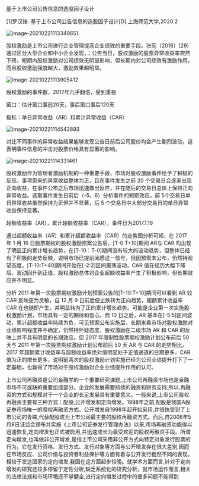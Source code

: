 基于上市公司公告信息的选股因子设计

[1]罗汉锋. 基于上市公司公告信息的选股因子设计[D].上海师范大学,2020.2



![image-20210221113349651](https://gitee.com/hit_whr/picgo/raw/master/image-20210221113905412.png)



股权激励是上市公司进行企业管理提高企业绩效的重要手段。张宪（2016）[29]通过区分大型企业和中小企业发现，；公告当日，股权激励的股票异常收益率突然下降，短期内股权激励对公司绩效无明显影响，但长期内对公司绩效有激励作用，而且股权激励强度越大，激励效果越明显。 



![image-20210221113905412](https://gitee.com/hit_whr/picgo/raw/master/image-20210221113349651.png)

股权激励的事件数，2017年几乎翻倍，受到重视

窗口：估计窗口事前20天，事后窗口事后120天

指标：单日异常收益（AR）和累计异常收益（CAR）

![image-20210221114542893](https://gitee.com/hit_whr/picgo/raw/master/image-20210221114331461.png)

对比不同事件的异常收益结果能够发现公告日前后公司股价均会产生剧烈波动，这表明事件信息的冲击对股票价格具有显著的影响。

![image-20210221114331461](https://gitee.com/hit_whr/picgo/raw/master/image-20210221114542893.png)

股权激励作为管理者激励机制的一种重要手段，市场对股权激励事件给予了积极的反应。事项带来的异常收益整体为正，且在事件发生之前 20 个交易日会逐渐出现正向收益，在事件公布之后市场迅速做出反应，并在随后的交易日总体上保持正向异常收益。选取事件发生日前后（-5，6）分析事件的短期效应，前 5个交易日单日异常收益虽然保持为正但并不显著，后 5 个交易日中大部分交易日的单日异常收益保持显著。 

超额收益率（AR），累计超额收益率（CAR），事件日为2017.1.16

通过超额收益率（AR）和累计超额收益率（CAR）的走势图分析可知，在 2017 年 1 月 16 日股票期权的股权激励预案公告后，[T-0:T+10]期间 AR与 CAR 均出现了明显正向累计增长趋势，在[T-10：T-0]期间没有较大的波动趋势，但整体已经有了积极的走势反映，说明市场已提前闻悉这一信号，但因预案未公布，仍然持观望态度。[T-10:T+40]期间开始在[-2:2]区间震荡波动，CAR 值在经历大幅下降后，波动回升到正值，股权激励总体对企业超额收益率产生了积极影响，但长期效应并不明显。 

分析 2011 年第一次股票期权激励计划预案公告的[T-10:T+10]期间可以看到 AR 较 CAR 反映更为灵敏，自 12 月 9 日前后便止跌转为正向趋势，超额累计收益率 CAR 在也随即产生，并明显转为了正向累计增长趋势。可能是企业第一次实施股权激励计划，市场具有一定的期待和信心。而 10 日之后，AR 基本在[-5:5]区间波动，累计超额收益率持续为负，可见预案公布实施后，长期来看市场对股权激励对业绩影响程度并不确定，仍然持怀疑态度，股权激励在二级市场 AR 和 CAR 的反映上并不具有明显的长期效应。但 2017 年限制性股票期权激励计划公布前后 50 天与 2011 年第一次股票期权激励计划公布前后 50 天 AR 与 CAR 的走势相比，2017 年超额累计收益率与超额收益率绝对值明显处于正值通道的日期更多，CAR 值为正的增长更多，说明前两次的股权激励计划实施已经为公司业绩提升打下了一定基础，也赢得了市场对于股权激励对企业业绩提升作用的认可。

上市公司再融资是公司金融学的一个重要研究课题,上市公司再融资市场也是金融市场不可或缺的重要组成部分。企业的发展需要持续的融资和财务支持,所以,再融资的方式和规模对于一个企业的长足发展具有重要意义。一般来说,上市公司股权再融资主要有三种方式：配股,公开增发和定向增发。1998年之前,配股是我国A股证券市场唯一的股权再融资方式。公开增发自1998年起开始采用,并很快受到了上市公司的青睐,代替配股成为上市公司最主要的股权再融资方式。而后,自2006年5月8日证监会颁布并实施《上市公司证券发行管理办法》以来,市场再融资功能得以迅速恢复,定向增发也正式被启用,并迅速成长为最受欢迎的股权再融资手段。所谓定向增发,也叫做非公开增发,是指上市公司采用非公开方式向特定对象发行股票的行为。它在发行资格、发行方式、发行对象等方面与公开增发存在很大差别,因而在市场反应、公司价值与投资者利益保护等方面有着与公开发行截然不同的表现。相较于发达国家的定向增发,我国在这方面起步较晚。就学术方面而言,针对于定向增发的研究还较多停留于定性分析,缺乏系统化的研究分析。就市场运作而言,相关的法律法规和市场环境还不够健全,进行定向增发过程中的很多问题不能得到